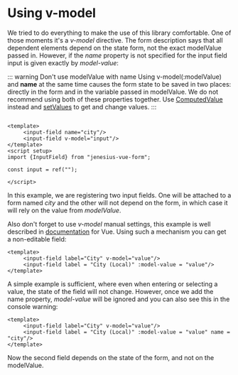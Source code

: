 # Using v-model

We tried to do everything to make the use of this library comfortable. One of those moments
it's a *v-model* directive. The form description says that all dependent elements depend on the state
form, not the exact modelValue passed in. However, if the *name* property is not specified for the input field
input is given exactly by *model-value*:

::: warning Don't use modelValue with name
Using v-model(:modelValue) and **name** at the same time causes the form state to be saved in two places:
directly in the form and in the variable passed in modelValue. We do not recommend using both of these properties together.
Use [ComputedValue](./../guide/reactivity#computedValue) instead
and [setValues](./../guide/working-with-values#setValues) to get and change values.
:::

```vue

<template>
     <input-field name="city"/>
     <input-field v-model="input"/>
</template>
<script setup>
import {InputField} from "jenesius-vue-form";

const input = ref("");

</script>
```

In this example, we are registering two input fields. One will be attached to a form named *city* and the other
will not depend on the form, in which case it will rely on the value from *modelValue*.

Also don't forget to use *v-model* manual settings, this example is well described in
[documentation](https://vuejs.org/guide/components/v-model.html) for Vue. Using such a mechanism
you can get a non-editable field:
```vue
<template>
     <input-field label="City" v-model="value"/>
     <input-field label = "City (Local)" :model-value = "value"/>
</template>
```
A simple example is sufficient, where even when entering or selecting a value, the state of the field will not change.
However, once we add the name property, *model-value* will be ignored and you can also see this in the console
warning:
```vue
<template>
     <input-field label="City" v-model="value"/>
     <input-field label = "City (Local)" :model-value = "value" name = "city"/>
</template>
```
Now the second field depends on the state of the form, and not on the modelValue.